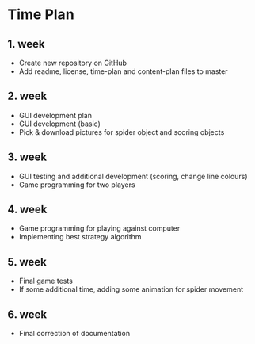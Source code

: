 # Time Plan 

## 1. week

- Create new repository on GitHub
- Add readme, license, time-plan and content-plan files to master

## 2. week

- GUI development plan 
- GUI development (basic)
- Pick & download pictures for spider object and scoring objects

## 3. week

- GUI testing and additional development (scoring, change line colours)
- Game programming for two players

## 4. week

- Game programming for playing against computer
- Implementing best strategy algorithm 

## 5. week

- Final game tests
- If some additional time, adding some animation for spider movement

## 6. week

- Final correction of documentation
